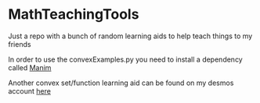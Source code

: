 # MathTeachingTools
Just a repo with a bunch of random learning aids to help teach things to my friends

In order to use the convexExamples.py you need to install a dependency called [Manim](https://github.com/3b1b/manim)

Another convex set/function learning aid can be found on my desmos account [here](https://www.desmos.com/calculator/fktwsoacrt)

